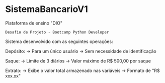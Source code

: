 # SistemaBancarioV1
Plataforma de ensino "DIO"

    Desafio de Projeto - Bootcamp Python Developer

Sistema desenvolvido com as seguintes operações:


Depósito:
   -> Para um único usuário
   -> Sem necessidade de identificação

Saque:
   -> Limite de 3 diários
   -> Valor máximo de R$ 500,00 por saque

Extrato:
   -> Exibe o valor total armazenado nas variáveis
   -> Formato de "R$ xxx.xx"
